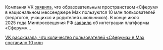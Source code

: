 <!--2025-10-23 14:33:55-->
<div class="yb">
  <div class="rss habr"><p>Компания VK <a href="https://vk.company/ru/press/releases/12133/" rel="noopener noreferrer nofollow">заявила</a>, что&nbsp;образовательным пространством «Сферум» в&nbsp;национальном мессенджере Max пользуются 10&nbsp;млн пользователей (педагогов, учащихся и родителей школьников). В&nbsp;конце июля 2025&nbsp;года Минпросвещения РФ <a href="https://habr.com/ru/news/931342/" rel="noopener noreferrer nofollow">заявило</a> об&nbsp;интеграции платформы «Сферум»... <p class="titl"><a href="https://habr.com/ru/news/959588/?utm_source=habrahabr&utm_medium=rss&utm_campaign=959588">VK рассказала, что количество пользователей «Сферума» в Max составило 10 млн</a></p></div>
</div>
